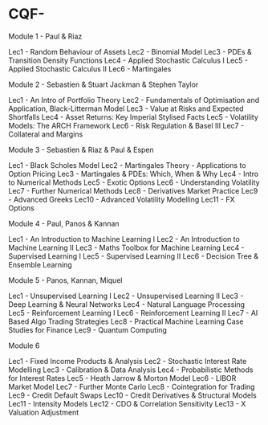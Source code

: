 # CQF-

Module 1 - Paul & Riaz

Lec1 - Random Behaviour of Assets
Lec2 - Binomial Model
Lec3 - PDEs & Transition Density Functions
Lec4 - Applied Stochastic Calculus I
Lec5 - Applied Stochastic Calculus II
Lec6 - Martingales

Module 2 - Sebastien & Stuart Jackman & Stephen Taylor

Lec1 - An Intro of Portfolio Theory
Lec2 - Fundamentals of Optimisation and Application, Black-Litterman Model
Lec3 - Value at Risks and Expected Shortfalls
Lec4 - Asset Returns: Key Imperial Stylised Facts
Lec5 - Volatility Models: The ARCH Framework
Lec6 - Risk Regulation & Basel III
Lec7 - Collateral and Margins

Module 3 - Sebastien & Riaz & Paul & Espen

Lec1 - Black Scholes Model
Lec2 - Martingales Theory - Applications to Option Pricing
Lec3 - Martingales & PDEs: Which, When & Why
Lec4 - Intro to Numerical Methods
Lec5 - Exotic Options
Lec6 - Understanding Volatility
Lec7 - Further Numerical Methods
Lec8 - Derivatives Market Practice
Lec9 - Advanced Greeks
Lec10 - Advanced Volatility Modelling
Lec11 - FX Options

Module 4 - Paul, Panos & Kannan

Lec1 - An Introduction to Machine Learning I
Lec2 - An Introduction to Machine Learning II
Lec3 - Maths Toolbox for Machine Learning
Lec4 - Supervised Learning I
Lec5 - Supervised Learning II
Lec6 - Decision Tree & Ensemble Learning

Module 5 - Panos, Kannan, Miquel

Lec1 - Unsupervised Learning I
Lec2 - Unsupervised Learning II
Lec3 - Deep Learning & Neural Networks
Lec4 - Natural Language Processing
Lec5 - Reinforcement Learning I
Lec6 - Reinforcement Learning II
Lec7 - AI Based Algo Trading Strategies
Lec8 - Practical Machine Learning Case Studies for Finance
Lec9 - Quantum Computing

Module 6

Lec1 - Fixed Income Products & Analysis
Lec2 - Stochastic Interest Rate Modelling
Lec3 - Calibration & Data Analysis
Lec4 - Probabilistic Methods for Interest Rates
Lec5 - Heath Jarrow & Morton Model
Lec6 - LIBOR Market Model
Lec7 - Further Monte Carlo
Lec8 - Cointegration for Trading
Lec9 - Credit Default Swaps
Lec10 - Credit Derivatives & Structural Models
Lec11 - Intensity Models
Lec12 - CDO & Correlation Sensitivity
Lec13 - X Valuation Adjustment

